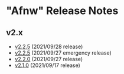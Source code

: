 # "Afnw" Release Notes

## v2.x

* [v2.2.5](v2.x/v2.2.5.md) (2021/09/28 release)
* [v2.2.5](v2.x/v2.2.5.md) (2021/09/27 emergency release)
* [v2.2.0](v2.x/v2.2.0.md) (2021/09/27 release)
* [v2.1.0](v2.x/v2.1.0.md) (2021/09/17 release)
